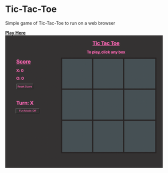 # Tic-Tac-Toe
Simple game of Tic-Tac-Toe to run on a web browser

[**Play Here**](https://alessiorw.github.io/tic-tac-toe/)
![sample-image](images/sample.png)
